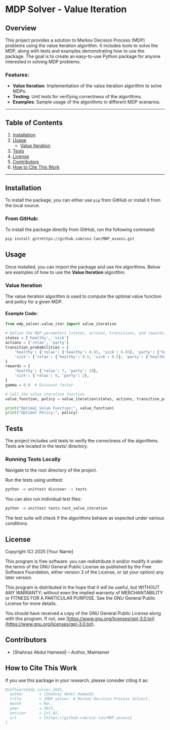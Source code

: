 # MDP Solver - Value Iteration 

## Overview

This project provides a solution to Markov Decision Process (MDP) problems using the value iteration algorithm. It includes tools to solve the MDP, along with tests and examples demonstrating how to use the package. The goal is to create an easy-to-use Python package for anyone interested in solving MDP problems.

### Features:
- **Value Iteration**: Implementation of the value iteration algorithm to solve MDPs.
- **Testing**: Unit tests for verifying correctness of the algorithms.
- **Examples**: Sample usage of the algorithms in different MDP scenarios.

---

## Table of Contents

1. [Installation](#installation)
2. [Usage](#usage)
   - [Value Iteration](#value-iteration)
3. [Tests](#tests)
4. [License](#license)
5. [Contributors](#contributors)
6. [How to Cite This Work](#how-to-cite-this-work)


---

## Installation

To install the package, you can either use `pip` from GitHub or install it from the local source.

### From GitHub:
To install the package directly from GitHub, run the following command:

```bash
pip install git+https://github.com/snz-lan/MDP_assess.git
```
## Usage

Once installed, you can import the package and use the algorithms. Below are examples of how to use the **Value Iteration**  algorithm.

### Value Iteration

The value iteration algorithm is used to compute the optimal value function and policy for a given MDP.

#### Example Code:

```python
from mdp_solver.value_iter import value_iteration

# Define the MDP parameters (states, actions, transitions, and rewards)
states = ['healthy', 'sick']
actions = ['relax', 'party']
transition_probabilities = {
    'healthy': {'relax': {'healthy': 0.95, 'sick': 0.05}, 'party': {'healthy': 0.7, 'sick': 0.3}},
    'sick': {'relax': {'healthy': 0.5, 'sick': 0.5}, 'party': {'healthy': 0.1, 'sick': 0.9}},
}
rewards = {
    'healthy': {'relax': 7, 'party': 10},
    'sick': {'relax': 0, 'party': 2},
}
gamma = 0.8  # Discount factor

# Call the value iteration function
value_function, policy = value_iteration(states, actions, transition_probabilities, rewards, gamma)

print("Optimal Value Function:", value_function)
print("Optimal Policy:", policy)
```
## Tests
The project includes unit tests to verify the correctness of the algorithms. Tests are located in the tests/ directory.

### Running Tests Locally
Navigate to the root directory of the project.

Run the tests using unittest:

```bash
python -m unittest discover -s tests
```
You can also run individual test files:

```bash
python -m unittest tests.test_value_iteration
```
The test suite will check if the algorithms behave as expected under various conditions.

## License

Copyright (C) 2025 [Your Name]

This program is free software: you can redistribute it and/or modify it under the terms of the GNU General Public License as published by the Free Software Foundation, either version 3 of the License, or (at your option) any later version.

This program is distributed in the hope that it will be useful, but WITHOUT ANY WARRANTY; without even the implied warranty of MERCHANTABILITY or FITNESS FOR A PARTICULAR PURPOSE. See the GNU General Public License for more details.

You should have received a copy of the GNU General Public License along with this program. If not, see [https://www.gnu.org/licenses/gpl-3.0.txt](https://www.gnu.org/licenses/gpl-3.0.txt).

## Contributors

- [Shahnaz Abdul Hameed] – Author, Maintainer  

## How to Cite This Work

If you use this package in your research, please consider citing it as:

```bibtex
@software{mdp_solver_2025,
  author       = {Shahnaz Abdul Hameed},
  title        = {MDP_solver: A Markov Decision Process Solver},
  month        = Mar,
  year         = 2025,
  version      = {v1.0},
  url          = {https://github.com/snz-lan/MDP_assess}
}




